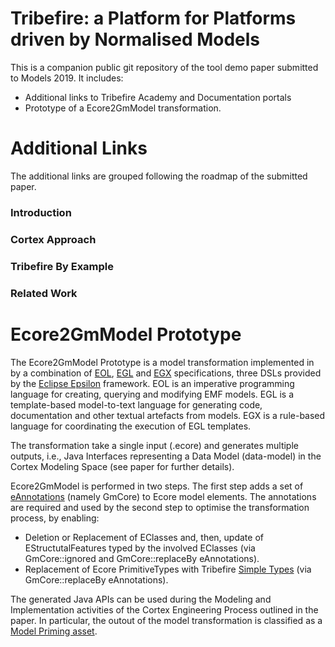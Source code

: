 # Tribefire: a Platform for Platforms driven by Normalised Models

This is a companion public git repository of the tool demo paper submitted to Models 2019.
It includes:

  - Additional links to Tribefire Academy and Documentation portals
  - Prototype of a Ecore2GmModel transformation.

# Additional Links
The additional links are grouped following the roadmap of the submitted paper.

### Introduction
### Cortex Approach
### Tribefire By Example
### Related Work

# Ecore2GmModel Prototype
The Ecore2GmModel Prototype is a model transformation implemented in by a combination of [EOL]((https://www.eclipse.org/epsilon/doc/eol/)), [EGL](https://www.eclipse.org/epsilon/doc/egl/) and [EGX](https://www.eclipse.org/epsilon/doc/egx/) specifications, three DSLs provided by the [Eclipse Epsilon](https://www.eclipse.org/epsilon/) framework. 
EOL is an imperative programming language for creating, querying and modifying EMF models. 
EGL is a template-based model-to-text language for generating code, documentation and other textual artefacts from models. EGX is a rule-based language for coordinating the execution of EGL templates.

The transformation take a single input (.ecore) and generates multiple outputs, i.e., Java Interfaces representing a Data Model (data-model) in the Cortex Modeling Space (see paper for further details).

Ecore2GmModel is performed in two steps. 
The first step adds a set of  [eAnnotations](https://download.eclipse.org/modeling/emf/emf/javadoc/2.9.0/org/eclipse/emf/ecore/EAnnotation.html) (namely GmCore) to Ecore model elements. 
The annotations are required and used by the second step to optimise the transformation process, by enabling: 
- Deletion or Replacement of EClasses and, then, update of EStructutalFeatures typed by the involved EClasses (via GmCore::ignored and GmCore::replaceBy eAnnotations). 
- Replacement of Ecore PrimitiveTypes with Tribefire [Simple Types](https://documentation.tribefire.com/javadoc/index.html) (via GmCore::replaceBy eAnnotations). 

The generated Java APIs can be used during the Modeling and Implementation activities of the Cortex Engineering Process outlined in the paper. In particular, the outout of the model transformation is classified as a [Model Priming asset](https://documentation.tribefire.com/tribefire.cortex.documentation/concepts-doc/features/platform_assets.html?searchText=ModelPrimings).
